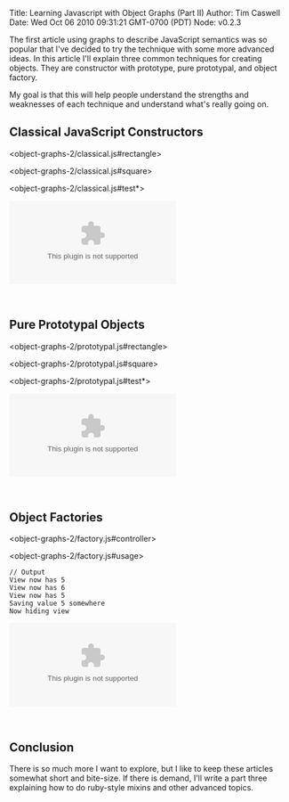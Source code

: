 Title: Learning Javascript with Object Graphs (Part II)
Author: Tim Caswell
Date: Wed Oct 06 2010 09:31:21 GMT-0700 (PDT)
Node: v0.2.3

The first article using graphs to describe JavaScript semantics was so popular that I've decided to try the technique with some more advanced ideas.  In this article I'll explain three common techniques for creating objects.  They are constructor with prototype, pure prototypal, and object factory.

My goal is that this will help people understand the strengths and weaknesses of each technique and understand what's really going on.

## Classical JavaScript Constructors

<object-graphs-2/classical.js#rectangle>

<object-graphs-2/classical.js#square>

<object-graphs-2/classical.js#test*>

![classical](object-graphs-2/classical.dot)

<br style="clear:left"/>

## Pure Prototypal Objects

<object-graphs-2/prototypal.js#rectangle>

<object-graphs-2/prototypal.js#square>

<object-graphs-2/prototypal.js#test*>

![classical](object-graphs-2/prototypal.dot)

<br style="clear:left"/>

## Object Factories

<object-graphs-2/factory.js#controller>

<object-graphs-2/factory.js#usage>

    // Output
    View now has 5
    View now has 6
    View now has 5
    Saving value 5 somewhere
    Now hiding view


![classical](object-graphs-2/factory.dot)

<br style="clear:left"/>

## Conclusion

There is so much more I want to explore, but I like to keep these articles somewhat short and bite-size.  If there is demand, I'll write a part three explaining how to do ruby-style mixins and other advanced topics.